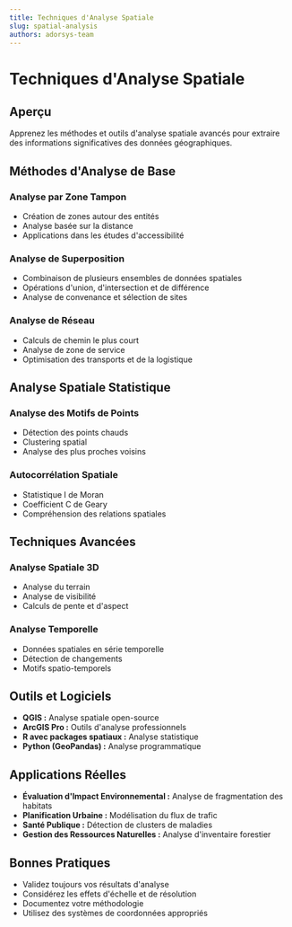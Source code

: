 ```yaml
---
title: Techniques d'Analyse Spatiale
slug: spatial-analysis
authors: adorsys-team
---
```


# Techniques d'Analyse Spatiale

## Aperçu

Apprenez les méthodes et outils d'analyse spatiale avancés pour extraire des informations significatives des données géographiques.

## Méthodes d'Analyse de Base

### Analyse par Zone Tampon
- Création de zones autour des entités
- Analyse basée sur la distance
- Applications dans les études d'accessibilité

### Analyse de Superposition
- Combinaison de plusieurs ensembles de données spatiales
- Opérations d'union, d'intersection et de différence
- Analyse de convenance et sélection de sites

### Analyse de Réseau
- Calculs de chemin le plus court
- Analyse de zone de service
- Optimisation des transports et de la logistique

## Analyse Spatiale Statistique

### Analyse des Motifs de Points
- Détection des points chauds
- Clustering spatial
- Analyse des plus proches voisins

### Autocorrélation Spatiale
- Statistique I de Moran
- Coefficient C de Geary
- Compréhension des relations spatiales

## Techniques Avancées

### Analyse Spatiale 3D
- Analyse du terrain
- Analyse de visibilité
- Calculs de pente et d'aspect

### Analyse Temporelle
- Données spatiales en série temporelle
- Détection de changements
- Motifs spatio-temporels

## Outils et Logiciels

- **QGIS :** Analyse spatiale open-source
- **ArcGIS Pro :** Outils d'analyse professionnels
- **R avec packages spatiaux :** Analyse statistique
- **Python (GeoPandas) :** Analyse programmatique

## Applications Réelles

- **Évaluation d'Impact Environnemental :** Analyse de fragmentation des habitats
- **Planification Urbaine :** Modélisation du flux de trafic
- **Santé Publique :** Détection de clusters de maladies
- **Gestion des Ressources Naturelles :** Analyse d'inventaire forestier

## Bonnes Pratiques

- Validez toujours vos résultats d'analyse
- Considérez les effets d'échelle et de résolution
- Documentez votre méthodologie
- Utilisez des systèmes de coordonnées appropriés 